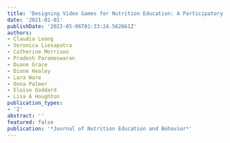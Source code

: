```yaml
---
title: 'Designing Video Games for Nutrition Education: A Participatory Approach'
date: '2021-01-01'
publishDate: '2022-05-06T01:33:24.562661Z'
authors:
- Claudia Leong
- Veronica Liesaputra
- Catherine Morrison
- Pradesh Parameswaran
- Duane Grace
- Dione Healey
- Lara Ware
- Oona Palmer
- Eloise Goddard
- Lisa A Houghton
publication_types:
- '2'
abstract: ''
featured: false
publication: '*Journal of Nutrition Education and Behavior*'
---
```


